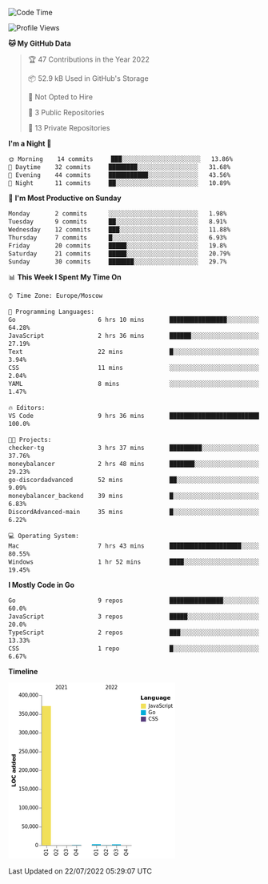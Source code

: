 <!--START_SECTION:waka-->
![Code Time](http://img.shields.io/badge/Code%20Time-391%20hrs%2049%20mins-blue)

![Profile Views](http://img.shields.io/badge/Profile%20Views-0-blue)

**🐱 My GitHub Data** 

> 🏆 47 Contributions in the Year 2022
 > 
> 📦 52.9 kB Used in GitHub's Storage 
 > 
> 🚫 Not Opted to Hire
 > 
> 📜 3 Public Repositories 
 > 
> 🔑 13 Private Repositories  
 > 
**I'm a Night 🦉** 

```text
🌞 Morning    14 commits     ███░░░░░░░░░░░░░░░░░░░░░░   13.86% 
🌆 Daytime    32 commits     ████████░░░░░░░░░░░░░░░░░   31.68% 
🌃 Evening    44 commits     ███████████░░░░░░░░░░░░░░   43.56% 
🌙 Night      11 commits     ██░░░░░░░░░░░░░░░░░░░░░░░   10.89%

```
📅 **I'm Most Productive on Sunday** 

```text
Monday       2 commits      ░░░░░░░░░░░░░░░░░░░░░░░░░   1.98% 
Tuesday      9 commits      ██░░░░░░░░░░░░░░░░░░░░░░░   8.91% 
Wednesday    12 commits     ███░░░░░░░░░░░░░░░░░░░░░░   11.88% 
Thursday     7 commits      █░░░░░░░░░░░░░░░░░░░░░░░░   6.93% 
Friday       20 commits     █████░░░░░░░░░░░░░░░░░░░░   19.8% 
Saturday     21 commits     █████░░░░░░░░░░░░░░░░░░░░   20.79% 
Sunday       30 commits     ███████░░░░░░░░░░░░░░░░░░   29.7%

```


📊 **This Week I Spent My Time On** 

```text
⌚︎ Time Zone: Europe/Moscow

💬 Programming Languages: 
Go                       6 hrs 10 mins       ████████████████░░░░░░░░░   64.28% 
JavaScript               2 hrs 36 mins       ██████░░░░░░░░░░░░░░░░░░░   27.19% 
Text                     22 mins             █░░░░░░░░░░░░░░░░░░░░░░░░   3.94% 
CSS                      11 mins             ░░░░░░░░░░░░░░░░░░░░░░░░░   2.04% 
YAML                     8 mins              ░░░░░░░░░░░░░░░░░░░░░░░░░   1.47%

🔥 Editors: 
VS Code                  9 hrs 36 mins       █████████████████████████   100.0%

🐱‍💻 Projects: 
checker-tg               3 hrs 37 mins       █████████░░░░░░░░░░░░░░░░   37.76% 
moneybalancer            2 hrs 48 mins       ███████░░░░░░░░░░░░░░░░░░   29.23% 
go-discordadvanced       52 mins             ██░░░░░░░░░░░░░░░░░░░░░░░   9.09% 
moneybalancer_backend    39 mins             █░░░░░░░░░░░░░░░░░░░░░░░░   6.83% 
DiscordAdvanced-main     35 mins             █░░░░░░░░░░░░░░░░░░░░░░░░   6.22%

💻 Operating System: 
Mac                      7 hrs 43 mins       ████████████████████░░░░░   80.55% 
Windows                  1 hr 52 mins        ████░░░░░░░░░░░░░░░░░░░░░   19.45%

```

**I Mostly Code in Go** 

```text
Go                       9 repos             ███████████████░░░░░░░░░░   60.0% 
JavaScript               3 repos             █████░░░░░░░░░░░░░░░░░░░░   20.0% 
TypeScript               2 repos             ███░░░░░░░░░░░░░░░░░░░░░░   13.33% 
CSS                      1 repo              █░░░░░░░░░░░░░░░░░░░░░░░░   6.67%

```


**Timeline**

![Chart not found](https://raw.githubusercontent.com/jeezft/jeezft/main/charts/bar_graph.png) 


 Last Updated on 22/07/2022 05:29:07 UTC
<!--END_SECTION:waka-->
